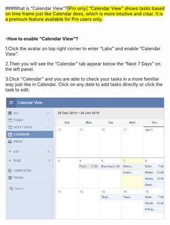 ###What is “Calendar View”?<mark>[Pro only]
“Calendar View” shows tasks based on time frame just like Calendar does, which is more intuitive and clear. It is a premium feature available for Pro users only.

<br />


**-How to enable “Calendar View”?**

1.Click the avatar on top right corner to enter “Labs” and enable “Calendar View”.

2.Then you will see the “Calendar” tab appear below the “Next 7 Days” on the left panel.

3.Click “Calendar” and you are able to check your tasks in a more familiar way just like in Calendar. Click on any date to add tasks directly or click the task to edit.

![](../images/image1.10.3W.png)

